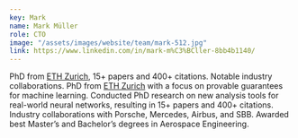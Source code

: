 ```yaml
---
key: Mark
name: Mark Müller
role: CTO
image: "/assets/images/website/team/mark-512.jpg"
link: https://www.linkedin.com/in/mark-m%C3%BCller-8bb4b1140/
---
```

PhD from <a href="https://ethz.ch/">ETH Zurich</a>, 15+ papers and 400+ citations. Notable industry collaborations.
PhD from <a href="https://ethz.ch/">ETH Zurich</a> with a focus on provable guarantees for machine learning. Conducted PhD research on new analysis tools for real-world neural networks, resulting in 15+ papers and 400+ citations. Industry collaborations with Porsche, Mercedes, Airbus, and SBB. Awarded best Master’s and Bachelor’s degrees in Aerospace Engineering.
